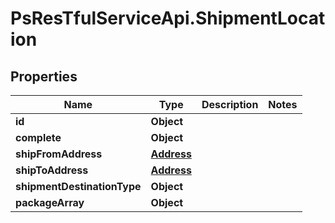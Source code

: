 # PsResTfulServiceApi.ShipmentLocation

## Properties
Name | Type | Description | Notes
------------ | ------------- | ------------- | -------------
**id** | **Object** |  | 
**complete** | **Object** |  | 
**shipFromAddress** | [**Address**](Address.md) |  | 
**shipToAddress** | [**Address**](Address.md) |  | 
**shipmentDestinationType** | **Object** |  | 
**packageArray** | **Object** |  | 
